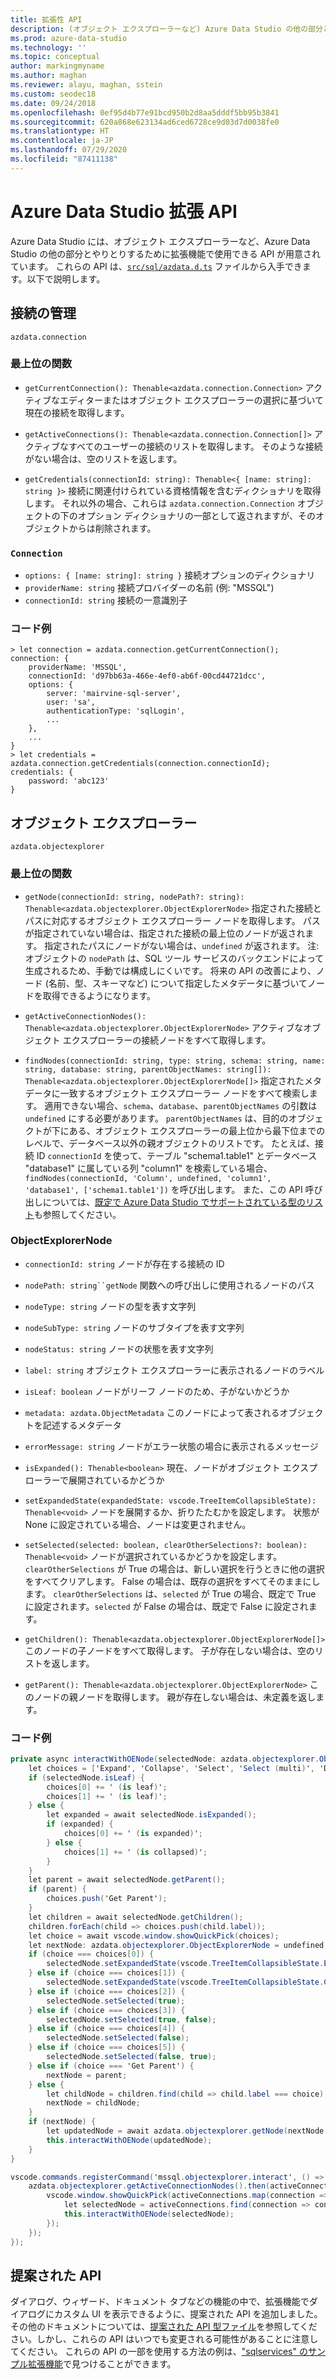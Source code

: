 ```yaml
---
title: 拡張性 API
description: (オブジェクト エクスプローラーなど) Azure Data Studio の他の部分とやりとりする拡張機能を有効にする Azure Data Studio 拡張 API について説明します。
ms.prod: azure-data-studio
ms.technology: ''
ms.topic: conceptual
author: markingmyname
ms.author: maghan
ms.reviewer: alayu, maghan, sstein
ms.custom: seodec18
ms.date: 09/24/2018
ms.openlocfilehash: 0ef95d4b77e91bcd950b2d8aa5dddf5bb95b3841
ms.sourcegitcommit: 620a868e623134ad6ced6728ce9d03d7d0038fe0
ms.translationtype: HT
ms.contentlocale: ja-JP
ms.lasthandoff: 07/29/2020
ms.locfileid: "87411138"
---
```

# <a name="azure-data-studio-extensibility-apis"></a>Azure Data Studio 拡張 API

Azure Data Studio には、オブジェクト エクスプローラーなど、Azure Data Studio の他の部分とやりとりするために拡張機能で使用できる API が用意されています。 これらの API は、[`src/sql/azdata.d.ts`](https://github.com/Microsoft/azuredatastudio/blob/main/src/sql/azdata.d.ts) ファイルから入手できます。以下で説明します。

## <a name="connection-management"></a>接続の管理
`azdata.connection`

### <a name="top-level-functions"></a>最上位の関数

- `getCurrentConnection(): Thenable<azdata.connection.Connection>` アクティブなエディターまたはオブジェクト エクスプローラーの選択に基づいて現在の接続を取得します。

- `getActiveConnections(): Thenable<azdata.connection.Connection[]>` アクティブなすべてのユーザーの接続のリストを取得します。 そのような接続がない場合は、空のリストを返します。

- `getCredentials(connectionId: string): Thenable<{ [name: string]: string }>` 接続に関連付けられている資格情報を含むディクショナリを取得します。 それ以外の場合、これらは `azdata.connection.Connection` オブジェクトの下のオプション ディクショナリの一部として返されますが、そのオブジェクトからは削除されます。 

### `Connection`
- `options: { [name: string]: string }` 接続オプションのディクショナリ
- `providerName: string` 接続プロバイダーの名前 (例: "MSSQL")
- `connectionId: string` 接続の一意識別子

### <a name="example-code"></a>コード例
```
> let connection = azdata.connection.getCurrentConnection();
connection: {
    providerName: 'MSSQL',
    connectionId: 'd97bb63a-466e-4ef0-ab6f-00cd44721dcc',
    options: {
        server: 'mairvine-sql-server',
        user: 'sa',
        authenticationType: 'sqlLogin',
        ...
    },
    ...
}
> let credentials = azdata.connection.getCredentials(connection.connectionId);
credentials: {
    password: 'abc123'
}

```

## <a name="object-explorer"></a>オブジェクト エクスプローラー

`azdata.objectexplorer`


### <a name="top-level-functions"></a>最上位の関数
- `getNode(connectionId: string, nodePath?: string): Thenable<azdata.objectexplorer.ObjectExplorerNode>` 指定された接続とパスに対応するオブジェクト エクスプローラー ノードを取得します。 パスが指定されていない場合は、指定された接続の最上位のノードが返されます。 指定されたパスにノードがない場合は、`undefined` が返されます。 注:オブジェクトの `nodePath` は、SQL ツール サービスのバックエンドによって生成されるため、手動では構成しにくいです。 将来の API の改善により、ノード (名前、型、スキーマなど) について指定したメタデータに基づいてノードを取得できるようになります。

- `getActiveConnectionNodes(): Thenable<azdata.objectexplorer.ObjectExplorerNode>` アクティブなオブジェクト エクスプローラーの接続ノードをすべて取得します。

- `findNodes(connectionId: string, type: string, schema: string, name: string, database: string, parentObjectNames: string[]): Thenable<azdata.objectexplorer.ObjectExplorerNode[]>` 指定されたメタデータに一致するオブジェクト エクスプローラー ノードをすべて検索します。 適用できない場合、`schema`、`database`、`parentObjectNames` の引数は `undefined` にする必要があります。 `parentObjectNames` は、目的のオブジェクトが下にある、オブジェクト エクスプローラーの最上位から最下位までのレベルで、データベース以外の親オブジェクトのリストです。 たとえば、接続 ID `connectionId` を使って、テーブル "schema1.table1" とデータベース "database1" に属している列 "column1" を検索している場合、`findNodes(connectionId, 'Column', undefined, 'column1', 'database1', ['schema1.table1'])` を呼び出します。 また、この API 呼び出しについては、[既定で Azure Data Studio でサポートされている型のリスト](https://github.com/Microsoft/azuredatastudio/wiki/Object-Explorer-types-supported-by-FindNodes-API)も参照してください。

### <a name="objectexplorernode"></a>ObjectExplorerNode
- `connectionId: string` ノードが存在する接続の ID

- `nodePath: string``getNode` 関数への呼び出しに使用されるノードのパス

- `nodeType: string` ノードの型を表す文字列

- `nodeSubType: string` ノードのサブタイプを表す文字列

- `nodeStatus: string` ノードの状態を表す文字列

- `label: string` オブジェクト エクスプローラーに表示されるノードのラベル

- `isLeaf: boolean` ノードがリーフ ノードのため、子がないかどうか

- `metadata: azdata.ObjectMetadata` このノードによって表されるオブジェクトを記述するメタデータ

- `errorMessage: string` ノードがエラー状態の場合に表示されるメッセージ

- `isExpanded(): Thenable<boolean>` 現在、ノードがオブジェクト エクスプローラーで展開されているかどうか

- `setExpandedState(expandedState: vscode.TreeItemCollapsibleState): Thenable<void>` ノードを展開するか、折りたたむかを設定します。 状態が None に設定されている場合、ノードは変更されません。

- `setSelected(selected: boolean, clearOtherSelections?: boolean): Thenable<void>` ノードが選択されているかどうかを設定します。 `clearOtherSelections` が True の場合は、新しい選択を行うときに他の選択をすべてクリアします。 False の場合は、既存の選択をすべてそのままにします。 `clearOtherSelections` は、`selected` が True の場合、既定で True に設定されます。`selected` が False の場合は、既定で False に設定されます。

- `getChildren(): Thenable<azdata.objectexplorer.ObjectExplorerNode[]>` このノードの子ノードをすべて取得します。 子が存在しない場合は、空のリストを返します。

- `getParent(): Thenable<azdata.objectexplorer.ObjectExplorerNode>` このノードの親ノードを取得します。 親が存在しない場合は、未定義を返します。

### <a name="example-code"></a>コード例

```cs
private async interactWithOENode(selectedNode: azdata.objectexplorer.ObjectExplorerNode): Promise<void> {
    let choices = ['Expand', 'Collapse', 'Select', 'Select (multi)', 'Deselect', 'Deselect (multi)'];
    if (selectedNode.isLeaf) {
        choices[0] += ' (is leaf)';
        choices[1] += ' (is leaf)';
    } else {
        let expanded = await selectedNode.isExpanded();
        if (expanded) {
            choices[0] += ' (is expanded)';
        } else {
            choices[1] += ' (is collapsed)';
        }
    }
    let parent = await selectedNode.getParent();
    if (parent) {
        choices.push('Get Parent');
    }
    let children = await selectedNode.getChildren();
    children.forEach(child => choices.push(child.label));
    let choice = await vscode.window.showQuickPick(choices);
    let nextNode: azdata.objectexplorer.ObjectExplorerNode = undefined;
    if (choice === choices[0]) {
        selectedNode.setExpandedState(vscode.TreeItemCollapsibleState.Expanded);
    } else if (choice === choices[1]) {
        selectedNode.setExpandedState(vscode.TreeItemCollapsibleState.Collapsed);
    } else if (choice === choices[2]) {
        selectedNode.setSelected(true);
    } else if (choice === choices[3]) {
        selectedNode.setSelected(true, false);
    } else if (choice === choices[4]) {
        selectedNode.setSelected(false);
    } else if (choice === choices[5]) {
        selectedNode.setSelected(false, true);
    } else if (choice === 'Get Parent') {
        nextNode = parent;
    } else {
        let childNode = children.find(child => child.label === choice);
        nextNode = childNode;
    }
    if (nextNode) {
        let updatedNode = await azdata.objectexplorer.getNode(nextNode.connectionId, nextNode.nodePath);
        this.interactWithOENode(updatedNode);
    }
}

vscode.commands.registerCommand('mssql.objectexplorer.interact', () => {
    azdata.objectexplorer.getActiveConnectionNodes().then(activeConnections => {
        vscode.window.showQuickPick(activeConnections.map(connection => connection.label + ' ' + connection.connectionId)).then(selection => {
            let selectedNode = activeConnections.find(connection => connection.label + ' ' + connection.connectionId === selection);
            this.interactWithOENode(selectedNode);
        });
    });
});
```

## <a name="proposed-apis"></a>提案された API

ダイアログ、ウィザード、ドキュメント タブなどの機能の中で、拡張機能でダイアログにカスタム UI を表示できるように、提案された API を追加しました。 その他のドキュメントについては、[提案された API 型ファイル](https://github.com/Microsoft/azuredatastudio/blob/main/src/sql/azdata.proposed.d.ts)を参照してください。しかし、これらの API はいつでも変更される可能性があることに注意してください。 これらの API の一部を使用する方法の例は、["sqlservices" のサンプル拡張機能](https://github.com/Microsoft/azuredatastudio/tree/main/samples/sqlservices)で見つけることができます。


